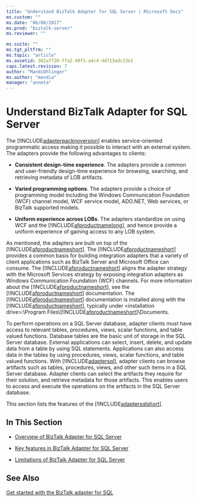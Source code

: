 ```yaml
---
title: "Understand BizTalk Adapter for SQL Server | Microsoft Docs"
ms.custom: ""
ms.date: "06/08/2017"
ms.prod: "biztalk-server"
ms.reviewer: ""

ms.suite: ""
ms.tgt_pltfrm: ""
ms.topic: "article"
ms.assetid: 302a7f20-ffa2-49f1-a4c4-dd713adc23e1
caps.latest.revision: 7
author: "MandiOhlinger"
ms.author: "mandia"
manager: "anneta"
---
```

# Understand BizTalk Adapter for SQL Server
The [!INCLUDE[adapterpacknoversion](../../includes/adapterpacknoversion-md.md)] enables service-oriented programmatic access making it possible to interact with an external system. The adapters provide the following advantages to clients:  
  
-   **Consistent design-time experience**. The adapters provide a common and user-friendly design-time experience for browsing, searching, and retrieving metadata of LOB artifacts.  
  
-   **Varied programming options**. The adapters provide a choice of programming model including the Windows Communication Foundation (WCF) channel model, WCF service model, ADO.NET, Web services, or BizTalk supported models.  
  
-   **Uniform experience across LOBs**. The adapters standardize on using WCF and the [!INCLUDE[afproductnamelong](../../includes/afproductnamelong-md.md)], and hence provide a uniform experience of gaining access to any LOB system.  
  
 As mentioned, the adapters are built on top of the [!INCLUDE[afproductnameshort](../../includes/afproductnameshort-md.md)]. The [!INCLUDE[afproductnameshort](../../includes/afproductnameshort-md.md)] provides a common basis for building integration adapters that a variety of client applications such as BizTalk Server and Microsoft Office can consume. The [!INCLUDE[afproductnameshort](../../includes/afproductnameshort-md.md)] aligns the adapter strategy with the Microsoft Services strategy by exposing integration adapters as Windows Communication Foundation (WCF) channels. For more information about the [!INCLUDE[afproductnameshort](../../includes/afproductnameshort-md.md)], see the [!INCLUDE[afproductnameshort](../../includes/afproductnameshort-md.md)] documentation. The [!INCLUDE[afproductnameshort](../../includes/afproductnameshort-md.md)] documentation is installed along with the [!INCLUDE[afproductnameshort](../../includes/afproductnameshort-md.md)], typically under \<installation drive\>:\Program Files\\[!INCLUDE[afproductnameshort](../../includes/afproductnameshort-md.md)]\Documents.  
  
 To perform operations on a SQL Server database, adapter clients must have access to relevant tables, procedures, views, scalar functions, and table valued functions. Database tables are the basic unit of storage in the SQL Server database. External applications can select, insert, delete, and update data from a table by using SQL statements. Applications can also access data in the tables by using procedures, views, scalar functions, and table valued functions. With [!INCLUDE[adaptersql](../../includes/adaptersql-md.md)], adapter clients can browse artifacts such as tables, procedures, views, and other such items in a SQL Server database. Adapter clients can select the artifacts they require for their solution, and retrieve metadata for those artifacts. This enables users to access and execute the operations on the artifacts in the SQL Server database.  
  
 This section lists the features of the [!INCLUDE[adaptersqlshort](../../includes/adaptersqlshort-md.md)].  
  
## In This Section  
  
-   [Overview of BizTalk Adapter for SQL Server](../../adapters-and-accelerators/adapter-sql/overview-of-biztalk-adapter-for-sql-server.md)  
  
-   [Key features in BizTalk Adapter for SQL Server](../../adapters-and-accelerators/adapter-sql/key-features-in-biztalk-adapter-for-sql-server.md) 
  
-   [Limitations of BizTalk Adapter for SQL Server](../../adapters-and-accelerators/adapter-sql/limitations-of-biztalk-adapter-for-sql-server.md)  
  
## See Also  
[Get started with the BizTalk adapter for SQL](../../adapters-and-accelerators/adapter-sql/get-started-with-the-biztalk-adapter-for-sql.md)